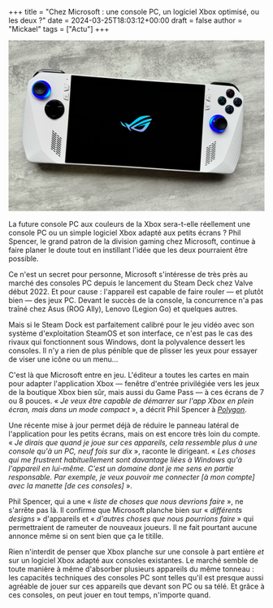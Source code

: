 +++
title = "Chez Microsoft : une console PC, un logiciel Xbox optimisé, ou les deux ?"
date = 2024-03-25T18:03:12+00:00
draft = false
author = "Mickael"
tags = ["Actu"]
+++ 

![Le ROG Ally d'Asus](ROG_Ally.jpg "Bientôt un vrai logiciel Xbox adapté aux consoles PC ?")

La future console PC aux couleurs de la Xbox sera-t-elle réellement une console PC ou un simple logiciel Xbox adapté aux petits écrans ? Phil Spencer, le grand patron de la division gaming chez Microsoft, continue à faire planer le doute tout en instillant l'idée que les deux pourraient être possible.

Ce n'est un secret pour personne, Microsoft s'intéresse de très près au marché des consoles PC depuis le lancement du Steam Deck chez Valve début 2022. Et pour cause : l'appareil est capable de faire rouler — et plutôt bien — des jeux PC. Devant le succès de la console, la concurrence n'a pas traîné chez Asus (ROG Ally), Lenovo (Legion Go) et quelques autres.

Mais si le Steam Dock est parfaitement calibré pour le jeu vidéo  avec son système d'exploitation SteamOS et son interface, ce n'est pas le cas des rivaux qui fonctionnent sous Windows, dont la polyvalence dessert les consoles. Il n'y a rien de plus pénible que de plisser les yeux pour essayer de viser une icône ou un menu… 

C'est là que Microsoft entre en jeu. L'éditeur a toutes les cartes en main pour adapter l'application Xbox — fenêtre d'entrée privilégiée vers les jeux de la boutique Xbox bien sûr, mais aussi du Game Pass — à ces écrans de 7 ou 8 pouces. « *Je veux être capable de démarrer sur l'app Xbox en plein écran, mais dans un mode compact* », a décrit Phil Spencer à *[Polygon](https://www.polygon.com/24108660/xbox-handheld-console-phil-spencer-interview)*.

Une récente  mise à jour permet déjà de réduire le panneau latéral de l'application pour les petits écrans, mais on est encore très loin du compte. « *Je dirais que quand je joue sur ces appareils, cela ressemble plus à une console qu'à un PC, neuf fois sur dix* », raconte le dirigeant. « *Les choses qui me frustrent habituellement sont davantage liées à Windows qu'à l'appareil en lui-même. C'est un domaine dont je me sens en partie responsable. Par exemple, je veux pouvoir me connecter [à mon compte] avec la manette [de ces consoles]* ».

Phil Spencer, qui a une « *liste de choses que nous devrions faire* », ne s'arrête pas là. Il confirme que Microsoft planche bien sur « *différents designs* » d'appareils et « *d'autres choses que nous pourrions faire* » qui permettraient de rameuter de nouveaux joueurs. Il ne fait pourtant aucune annonce même si on sent bien que ça le titille.

Rien n'interdit de penser que Xbox planche sur une console à part entière *et* sur un logiciel Xbox adapté aux consoles existantes. Le marché semble de toute manière à même d'absorber plusieurs appareils du même tonneau : les capacités techniques des consoles PC sont telles qu'il est presque aussi agréable de jouer sur ces appareils que devant son PC ou sa télé. Et grâce à ces consoles, on peut jouer en tout temps, n'importe quand.